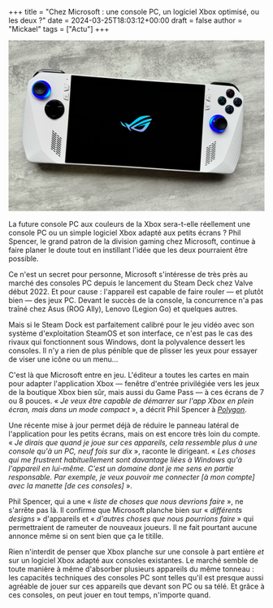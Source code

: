 +++
title = "Chez Microsoft : une console PC, un logiciel Xbox optimisé, ou les deux ?"
date = 2024-03-25T18:03:12+00:00
draft = false
author = "Mickael"
tags = ["Actu"]
+++ 

![Le ROG Ally d'Asus](ROG_Ally.jpg "Bientôt un vrai logiciel Xbox adapté aux consoles PC ?")

La future console PC aux couleurs de la Xbox sera-t-elle réellement une console PC ou un simple logiciel Xbox adapté aux petits écrans ? Phil Spencer, le grand patron de la division gaming chez Microsoft, continue à faire planer le doute tout en instillant l'idée que les deux pourraient être possible.

Ce n'est un secret pour personne, Microsoft s'intéresse de très près au marché des consoles PC depuis le lancement du Steam Deck chez Valve début 2022. Et pour cause : l'appareil est capable de faire rouler — et plutôt bien — des jeux PC. Devant le succès de la console, la concurrence n'a pas traîné chez Asus (ROG Ally), Lenovo (Legion Go) et quelques autres.

Mais si le Steam Dock est parfaitement calibré pour le jeu vidéo  avec son système d'exploitation SteamOS et son interface, ce n'est pas le cas des rivaux qui fonctionnent sous Windows, dont la polyvalence dessert les consoles. Il n'y a rien de plus pénible que de plisser les yeux pour essayer de viser une icône ou un menu… 

C'est là que Microsoft entre en jeu. L'éditeur a toutes les cartes en main pour adapter l'application Xbox — fenêtre d'entrée privilégiée vers les jeux de la boutique Xbox bien sûr, mais aussi du Game Pass — à ces écrans de 7 ou 8 pouces. « *Je veux être capable de démarrer sur l'app Xbox en plein écran, mais dans un mode compact* », a décrit Phil Spencer à *[Polygon](https://www.polygon.com/24108660/xbox-handheld-console-phil-spencer-interview)*.

Une récente  mise à jour permet déjà de réduire le panneau latéral de l'application pour les petits écrans, mais on est encore très loin du compte. « *Je dirais que quand je joue sur ces appareils, cela ressemble plus à une console qu'à un PC, neuf fois sur dix* », raconte le dirigeant. « *Les choses qui me frustrent habituellement sont davantage liées à Windows qu'à l'appareil en lui-même. C'est un domaine dont je me sens en partie responsable. Par exemple, je veux pouvoir me connecter [à mon compte] avec la manette [de ces consoles]* ».

Phil Spencer, qui a une « *liste de choses que nous devrions faire* », ne s'arrête pas là. Il confirme que Microsoft planche bien sur « *différents designs* » d'appareils et « *d'autres choses que nous pourrions faire* » qui permettraient de rameuter de nouveaux joueurs. Il ne fait pourtant aucune annonce même si on sent bien que ça le titille.

Rien n'interdit de penser que Xbox planche sur une console à part entière *et* sur un logiciel Xbox adapté aux consoles existantes. Le marché semble de toute manière à même d'absorber plusieurs appareils du même tonneau : les capacités techniques des consoles PC sont telles qu'il est presque aussi agréable de jouer sur ces appareils que devant son PC ou sa télé. Et grâce à ces consoles, on peut jouer en tout temps, n'importe quand.